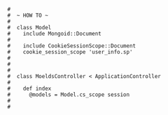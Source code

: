     #
    #  ~ HOW TO ~
    #
    #  class Model
    #    include Mongoid::Document
    #
    #    include CookieSessionScope::Document
    #    cookie_session_scope 'user_info.sp'
    #
    #
    #
    #  class MoeldsController < ApplicationController
    #
    #    def index
    #      @models = Model.cs_scope session
    #
    #
